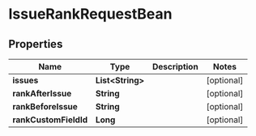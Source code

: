 

# IssueRankRequestBean


## Properties

| Name | Type | Description | Notes |
|------------ | ------------- | ------------- | -------------|
|**issues** | **List&lt;String&gt;** |  |  [optional] |
|**rankAfterIssue** | **String** |  |  [optional] |
|**rankBeforeIssue** | **String** |  |  [optional] |
|**rankCustomFieldId** | **Long** |  |  [optional] |



